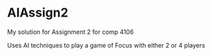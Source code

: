 # AIAssign2
My solution for Assignment 2 for comp 4106

Uses AI techniques to play a game of Focus with either 2 or 4 players
